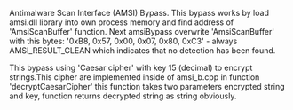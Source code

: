 Antimalware Scan Interface (AMSI) Bypass. This bypass works by load amsi.dll library into own process memory and find address of 'AmsiScanBuffer' function.
Next amsiBypass overwrite 'AmsiScanBuffer' with this bytes: '0xB8, 0x57, 0x00, 0x07, 0x80, 0xC3' - always AMSI_RESULT_CLEAN which indicates that no detection has been found.

This bypass using 'Caesar cipher' with key 15 (decimal) to encrypt strings.This cipher are implemented inside of amsi_b.cpp in function 'decryptCaesarCipher' this function takes two parameters encrypted string and key, function returns decrypted string as string obviously.
